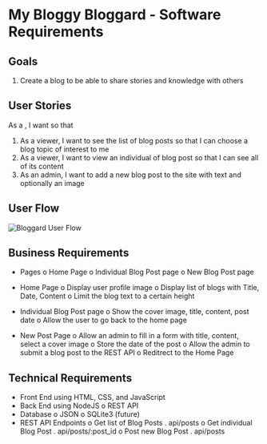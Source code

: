 # My Bloggy Bloggard - Software Requirements

## Goals

1. Create a blog to be able to share stories and knowledge with others

## User Stories

As a <User>, I want <Goal> so that <some reason>

  1. As a viewer, I want to see the list of blog posts so that I can choose a blog topic of interest to me
  2. As a viewer, I want to view an individual of blog post so that I can see all of its content
  3. As an admin, I want to add a new blog post to the site with text and optionally an image

## User Flow

  ![Bloggard User Flow](https://raw.github.com/Leif-W/bloggard/master/docs/Bloggard-User_Flow.svg)

## Business Requirements

  * Pages
    o Home Page
    o Individual Blog Post page
    o New Blog Post page

  * Home Page
    o Display user profile image
    o Display list of blogs with Title, Date, Content
    o Limit the blog text to a certain height

  * Individual Blog Post page
    o Show the cover image, title, content, post date
    o Allow the user to go back to the home page

  * New Post Page
    o Allow an admin to fill in a form with title, content, select a cover image
    o Store the date of the post
    o Allow the admin to submit a blog post to the REST API
    o Reditrect to the Home Page


## Technical Requirements

  * Front End using HTML, CSS, and JavaScript
  * Back End using NodeJS
    o REST API
  * Database
    o JSON
    o SQLite3 (future)
  * REST API Endpoints
    o Get list of Blog Posts
      . api/posts
    o Get individual Blog Post
      . api/posts/:post_id
    o Post new Blog Post
      . api/posts
